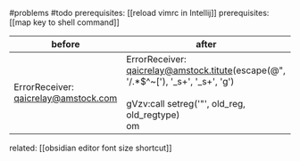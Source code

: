 #problems #todo 
prerequisites: [[reload vimrc in Intellij]]
	prerequisites: [[map key to shell command]]

| before                               | after                                                                                                                                                           |
| ------------------------------------ | --------------------------------------------------------------------------------------------------------------------------------------------------------------- |
| ErrorReceiver: qaicrelay@amstock.com | ErrorReceiver: qaicrelay@amstock.titute(escape(@", '/\.*$^~['), '\_s\+', '\_s\+', 'g')<br>    <br>    gVzv:call setreg('"', old_reg, old_regtype)<br>    om<br> |

related: [[obsidian editor font size shortcut]]